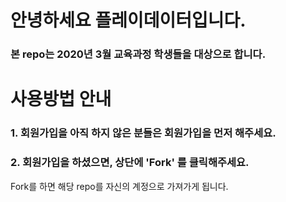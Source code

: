 # 안녕하세요 플레이데이터입니다. 
### 본 repo는 2020년 3월 교육과정 학생들을 대상으로 합니다. 

# 사용방법 안내

### 1. 회원가입을 아직 하지 않은 분들은 회원가입을 먼저 해주세요. 

### 2. 회원가입을 하셨으면, 상단에 'Fork' 를 클릭해주세요. 
Fork를 하면 해당 repo를 자신의 계정으로 가져가게 됩니다. 
